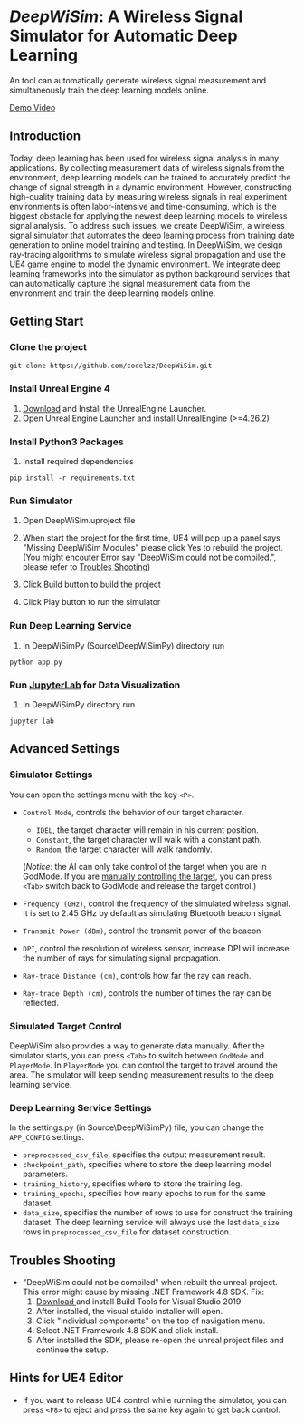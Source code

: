 # *DeepWiSim*: A Wireless Signal Simulator for Automatic Deep Learning

An tool can automatically generate wireless signal measurement and simultaneously train the deep learning models online.

[Demo Video](https://youtu.be/N3xNYJ51Lb0)

## Introduction

Today, deep learning has been used for wireless signal analysis in many applications. 
By collecting measurement data of wireless signals from the environment, deep learning models can be trained to accurately predict the change of signal strength in a dynamic environment. 
However, constructing high-quality training data by measuring wireless signals in real experiment environments is often labor-intensive and time-consuming, which is the biggest obstacle for applying the newest deep learning models to wireless
signal analysis. 
To address such issues, we create DeepWiSim, a wireless signal simulator that automates the deep learning process from training date generation to online model training and testing. 
In DeepWiSim, we design ray-tracing algorithms to simulate wireless signal propagation and use the [UE4](https://www.unrealengine.com/) game engine to model the dynamic environment. 
We integrate deep learning frameworks into the simulator as python background services that can automatically capture the signal measurement data from the environment and train the deep learning models online. 


## Getting Start

### Clone the project

```shell script
git clone https://github.com/codelzz/DeepWiSim.git
```

### Install Unreal Engine 4

1. [Download](https://www.unrealengine.com/en-US/download) and Install the UnrealEngine Launcher.
2. Open Unreal Engine Launcher and install UnrealEngine (>=4.26.2)

### Install Python3 Packages

1. Install required dependencies
```shell script
pip install -r requirements.txt
```

### Run Simulator

1. Open DeepWiSim.uproject file

2. When start the project for the first time, UE4 will pop up a panel says "Missing DeepWiSim Modules" please click Yes to rebuild the project. (You might encouter Error say "DeepWiSim could not be compiled.", please refer to [Troubles Shooting](https://github.com/codelzz/DeepWiSim#troubles-shooting))

3. Click Build button to build the project

4. Click Play button to run the simulator

### Run Deep Learning Service

1. In DeepWiSimPy (Source\DeepWiSimPy) directory run

```shell script
python app.py
```

### Run [JupyterLab](https://jupyter.org/) for Data Visualization

1. In DeepWiSimPy directory run
```shell script
jupyter lab
```

## Advanced Settings

### Simulator Settings

You can open the settings menu with the key `<P>`.
- `Control Mode`, controls the behavior of our target character.
	- `IDEL`, the target character will remain in his current position.
	- `Constant`, the target character will walk with a constant path.
	- `Random`, the target character will walk randomly.

	(*Notice*: the AI can only take control of the target when you are in GodMode. If you are [manually controlling the target](https://github.com/codelzz/DeepWiSim#simulated-target-control), you can press `<Tab>` switch back to GodMode and release the target control.)

- `Frequency (GHz)`, control the frequency of the simulated wireless signal. It is set to 2.45 GHz by default as simulating Bluetooth beacon signal.
- `Transmit Power (dBm)`, control the transmit power of the beacon
- `DPI`, control the resolution of wireless sensor, increase DPI will increase the number of rays for simulating signal propagation.
- `Ray-trace Distance (cm)`, controls how far the ray can reach.
- `Ray-trace Depth (cm)`, controls the number of times the ray can be reflected.

### Simulated Target Control

DeepWiSim also provides a way to generate data manually. After the simulator starts, you can press `<Tab>` to switch between `GodMode` and `PlayerMode`. In `PlayerMode` you can control the target to travel around the area. The simulator will keep sending measurement results to the deep learning service.

### Deep Learning Service Settings

In the settings.py (in Source\DeepWiSimPy) file, you can change the `APP_CONFIG` settings.

- `preprocessed_csv_file`, specifies the output measurement result.
- `checkpoint_path`, specifies where to store the deep learning model parameters.
- `training_history`, specifies where to store the training log.
- `training_epochs`, specifies how many epochs to run for the same dataset.
- `data_size`, specifies the number of rows to use for construct the training dataset. The deep learning service will always use the last `data_size` rows in `preprocessed_csv_file` for dataset construction.

## Troubles Shooting
- "DeepWiSim could not be compiled" when rebuilt the unreal project.
	This error might cause by missing  .NET Framework 4.8 SDK. Fix:
	1. [Download ](https://visualstudio.microsoft.com/downloads/#build-tools-for-visual-studio-2019) and install Build Tools for Visual Studio 2019
	2. After installed, the visual stuido installer will open. 
	3. Click "Individual components" on the top of navigation menu. 
	4. Select .NET Framework 4.8 SDK and click install.
	5. After installed the SDK, please re-open the unreal project files and continue the setup.
	
## Hints for UE4 Editor
- If you want to release UE4 control while running the simulator, you can press `<F8>` to eject and press the same key again to get back control.
